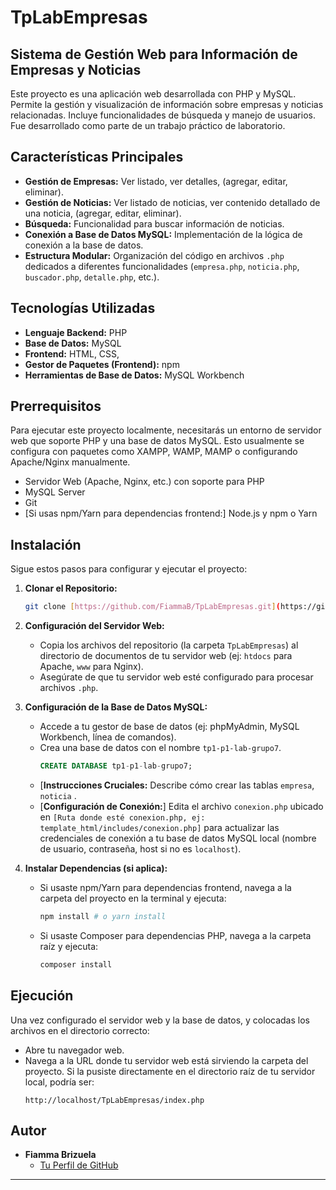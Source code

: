 # TpLabEmpresas

## Sistema de Gestión Web para Información de Empresas y Noticias

Este proyecto es una aplicación web desarrollada con PHP y MySQL. Permite la gestión y visualización de información sobre empresas y noticias relacionadas. Incluye funcionalidades de búsqueda y manejo de usuarios. Fue desarrollado como parte de un trabajo práctico de laboratorio.

## Características Principales

* **Gestión de Empresas:** Ver listado, ver detalles, (agregar, editar, eliminar).
* **Gestión de Noticias:** Ver listado de noticias, ver contenido detallado de una noticia, (agregar, editar, eliminar).
* **Búsqueda:** Funcionalidad para buscar información de noticias.
* **Conexión a Base de Datos MySQL:** Implementación de la lógica de conexión a la base de datos.
* **Estructura Modular:** Organización del código en archivos `.php` dedicados a diferentes funcionalidades (`empresa.php`, `noticia.php`, `buscador.php`, `detalle.php`, etc.).

## Tecnologías Utilizadas

* **Lenguaje Backend:** PHP
* **Base de Datos:** MySQL
* **Frontend:** HTML, CSS, 
* **Gestor de Paquetes (Frontend):** npm 
* **Herramientas de Base de Datos:** MySQL Workbench 

## Prerrequisitos

Para ejecutar este proyecto localmente, necesitarás un entorno de servidor web que soporte PHP y una base de datos MySQL. Esto usualmente se configura con paquetes como XAMPP, WAMP, MAMP o configurando Apache/Nginx manualmente.

* Servidor Web (Apache, Nginx, etc.) con soporte para PHP 
* MySQL Server
* Git
* [Si usas npm/Yarn para dependencias frontend:] Node.js y npm o Yarn

## Instalación

Sigue estos pasos para configurar y ejecutar el proyecto:

1.  **Clonar el Repositorio:**
    ```bash
    git clone [https://github.com/FiammaB/TpLabEmpresas.git](https://github.com/FiammaB/TpLabEmpresas.git)
    ```
2.  **Configuración del Servidor Web:**
    * Copia los archivos del repositorio (la carpeta `TpLabEmpresas`) al directorio de documentos de tu servidor web (ej: `htdocs` para Apache, `www` para Nginx).
    * Asegúrate de que tu servidor web esté configurado para procesar archivos `.php`.
3.  **Configuración de la Base de Datos MySQL:**
    * Accede a tu gestor de base de datos (ej: phpMyAdmin, MySQL Workbench, línea de comandos).
    * Crea una base de datos con el nombre `tp1-p1-lab-grupo7`.
        ```sql
        CREATE DATABASE tp1-p1-lab-grupo7;
        ```
    * [**Instrucciones Cruciales:** Describe cómo crear las tablas `empresa`, `noticia` .
    * [**Configuración de Conexión:**] Edita el archivo `conexion.php` ubicado en `[Ruta donde esté conexion.php, ej: template_html/includes/conexion.php]` para actualizar las credenciales de conexión a tu base de datos MySQL local (nombre de usuario, contraseña, host si no es `localhost`).

4.  **Instalar Dependencias (si aplica):**
    * Si usaste npm/Yarn para dependencias frontend, navega a la carpeta del proyecto en la terminal y ejecuta:
        ```bash
        npm install # o yarn install
        ```
    * Si usaste Composer para dependencias PHP, navega a la carpeta raíz y ejecuta:
        ```bash
        composer install
        ```

## Ejecución

Una vez configurado el servidor web y la base de datos, y colocadas los archivos en el directorio correcto:

* Abre tu navegador web.
* Navega a la URL donde tu servidor web está sirviendo la carpeta del proyecto. Si la pusiste directamente en el directorio raíz de tu servidor local, podría ser:
    ```
    http://localhost/TpLabEmpresas/index.php
    ```
  



## Autor

* **Fiamma Brizuela**
    * [Tu Perfil de GitHub](https://github.com/FiammaB)
  
---
